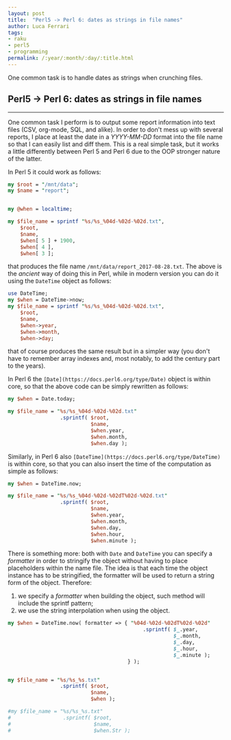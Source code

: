 ```yaml
---
layout: post
title:  "Perl5 -> Perl 6: dates as strings in file names"
author: Luca Ferrari
tags:
- raku
- perl5
- programming
permalink: /:year/:month/:day/:title.html
---
```

One common task is to handle dates as strings when crunching files.

## Perl5 -> Perl 6: dates as strings in file names
-----

One common task I perform is to output some report information into text files (CSV, org-mode, SQL, and alike). In order to
don't mess up with several reports, I place at least the date in a *YYYY-MM-DD* format into the file name so that I can easily
list and diff them.
This is a real simple task, but it works a little differently between Perl 5 and Perl 6 due to the OOP stronger nature of the latter.

In Perl 5 it could work as follows:

```perl
my $root = "/mnt/data";
my $name = "report";


my @when = localtime;

my $file_name = sprintf "%s/%s_%04d-%02d-%02d.txt",
    $root,
    $name,
    $when[ 5 ] + 1900,
    $when[ 4 ],
    $when[ 3 ];
```

that produces the file name ```/mnt/data/report_2017-08-28.txt```. The above is the *ancient* way of doing this in Perl, while in modern
version you can do it using the ```DateTime``` object as follows:

```perl
use DateTime;
my $when = DateTime->now;
my $file_name = sprintf "%s/%s_%04d-%02d-%02d.txt",
    $root,
    $name,
    $when->year,
    $when->month,
    $when->day;

```

that of course produces the same result but in a simpler way (you don't have to remember array indexes and, most notably, to add the
century part to the years).

In Perl 6 the ```[Date](https://docs.perl6.org/type/Date)``` object is within core, so that the above code can be simply rewritten as follows:

```perl
my $when = Date.today;

my $file_name = "%s/%s_%04d-%02d-%02d.txt"
                 .sprintf( $root,
                           $name,
                           $when.year,
                           $when.month,
                           $when.day );
```

Similarly, in Perl 6 also ```[DateTime](https://docs.perl6.org/type/DateTime)``` is within core, so that you can also insert the
time of the computation as simple as follows:

```perl
my $when = DateTime.now;

my $file_name = "%s/%s_%04d-%02d-%02dT%02d-%02d.txt"
                 .sprintf( $root,
                           $name,
                           $when.year,
                           $when.month,
                           $when.day,
                           $when.hour,
                           $when.minute );
```

There is something more: both with ```Date``` and ```DateTime``` you can specify a *formatter* in order to stringify
the object without having to place placeholders within the name file. The idea is that each time the object instance has to be
stringified, the formatter will be used to return a string form of the object. Therefore:
1. we specify a *formatter* when building the object, such method will include the sprintf pattern;
2. we use the string interpolation when using the object.

```perl
my $when = DateTime.now( formatter => { "%04d-%02d-%02dT%02d-%02d"
                                            .sprintf( $_.year,
                                                      $_.month,
                                                      $_.day,
                                                      $_.hour,
                                                      $_.minute );
                                       } );


my $file_name = "%s/%s_%s.txt"
                 .sprintf( $root,
                           $name,
                           $when );

#my $file_name = "%s/%s_%s.txt"
#                 .sprintf( $root,
#                           $name,
#                           $when.Str );

```
